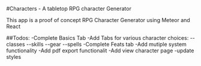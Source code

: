 #Characters - A tabletop RPG character Generator

This app is a proof of concept RPG Character Generator using Meteor and React

##Todos:
-Complete Basics Tab
-Add Tabs for various character choices:
--classes
--skills
--gear
--spells
-Complete Feats tab
-Add mutiple system functionality
-Add pdf export functionalit
-Add view character page
-update styles